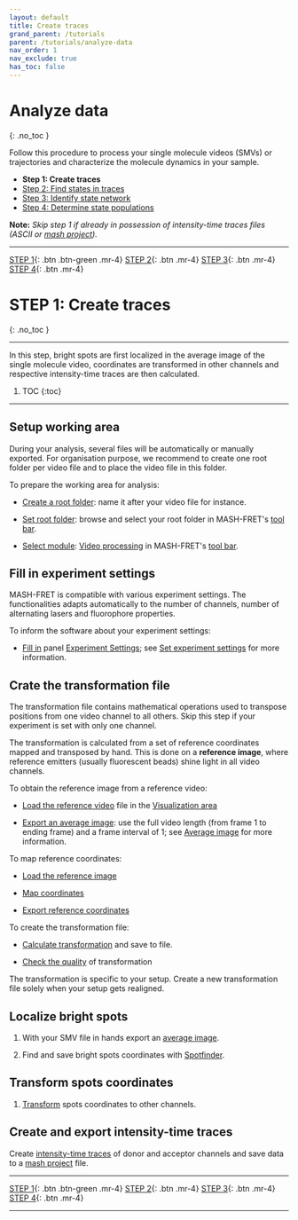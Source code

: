 ```yaml
---
layout: default
title: Create traces
grand_parent: /tutorials
parent: /tutorials/analyze-data
nav_order: 1
nav_exclude: true
has_toc: false
---
```



# Analyze data
{: .no_toc }

Follow this procedure to process your single molecule videos (SMVs) or trajectories and characterize the molecule dynamics in your sample.

* **Step 1: Create traces**
* [Step 2: Find states in traces](find-states-in-traces.html)
* [Step 3: Identify state network](identify-state-network.html)
* [Step 4: Determine state populations](determine-state-populations.html)

**Note:** *Skip step 1 if already in possession of intensity-time traces files (ASCII or 
[mash project](../../output-files/mash-mash-project.html)).*

<span id="steps"></span>

---

<span class="fs-3">[STEP 1](create-traces.html#steps){: .btn .btn-green .mr-4} [STEP 2](find-states-in-traces.html#steps){: .btn .mr-4} [STEP 3](identify-state-network.html#steps){: .btn .mr-4} [STEP 4](determine-state-populations.html#steps){: .btn .mr-4}</span>

# STEP 1: Create traces
{: .no_toc }

---

In this step, bright spots are first localized in the average image of the single molecule video, coordinates are transformed in other channels and respective intensity-time traces are then calculated.

1. TOC
{:toc}

---

## Setup working area

During your analysis, several files will be automatically or manually exported.
For organisation purpose, we recommend to create one root folder per video file and to place the video file in this folder.

To prepare the working area for analysis:

- <u>Create a root folder</u>: name it after your video file for instance.

- <u>Set root folder</u>: browse and select your root folder in MASH-FRET's 
[tool bar](../../Getting_started.html#interface).

- <u>Select module</u>: 
[Video processing](../../video-processing) in MASH-FRET's 
[tool bar](../../Getting_started.html#interface).


## Fill in experiment settings

MASH-FRET is compatible with various experiment settings. 
The functionalities adapts automatically to the number of channels, number of alternating lasers and fluorophore properties.

To inform the software about your experiment settings:

- <u>Fill in</u> panel 
[Experiment Settings](../../video-processing/panels/panel-experiment-settings.html); see 
[Set experiment settings](../../video-processing/functionalities/set-experiment-settings.html) for more information.


## Crate the transformation file

The transformation file contains mathematical operations used to transpose positions from one video channel to all others. 
Skip this step if your experiment is set with only one channel.

The transformation is calculated from a set of reference coordinates mapped and transposed by hand. 
This is done on a **reference image**, where reference emitters (usually fluorescent beads) shine light in all video channels.

To obtain the reference image from a reference video:

- <u>Load the reference video</u> file in the 
[Visualization area](../../video-processing/panels/area-visualization.html)

- <u>Export an average image</u>: use the full video length (from frame 1 to ending frame) and a frame interval of 1; see 
[Average image](../../video-processing/panels/panel-molecule-coordinates#average-image.html) for more information.

To map reference coordinates:

- <u>Load the reference image</u>

- <u>Map coordinates</u>

- <u>Export reference coordinates</u>

To create the transformation file:

- <u>Calculate transformation</u> and save to file.

- <u>Check the quality</u> of transformation

The transformation is specific to your setup. 
Create a new transformation file solely when your setup gets realigned.


## Localize bright spots

1. With your SMV file in hands export an <u>average image</u>.

1. Find and save bright spots coordinates with <u>Spotfinder</u>.


## Transform spots coordinates

1. <u>Transform</u> spots coordinates to other channels.


## Create and export intensity-time traces

Create <u>intensity-time traces</u> of donor and acceptor channels and save data to a 
[mash project](../../output-files/mash-mash-project.html) file.

---

<span class="fs-3">[STEP 1](create-traces.html#steps_bottom){: .btn .btn-green .mr-4} [STEP 2](find-states-in-traces.html#steps_bottom){: .btn .mr-4} [STEP 3](identify-state-network.html#steps_bottom){: .btn .mr-4} [STEP 4](determine-state-populations.html#steps_bottom){: .btn .mr-4}</span>

---

<span id="steps_bottom"></span>
